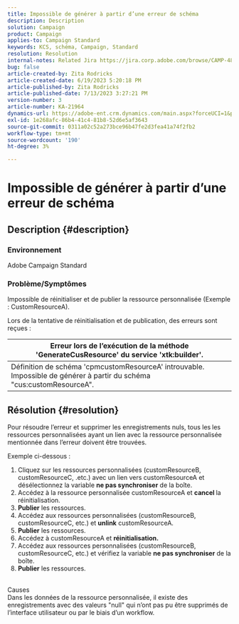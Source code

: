 ```yaml
---
title: Impossible de générer à partir d’une erreur de schéma
description: Description
solution: Campaign
product: Campaign
applies-to: Campaign Standard
keywords: KCS, schéma, Campaign, Standard
resolution: Resolution
internal-notes: Related Jira https://jira.corp.adobe.com/browse/CAMP-48246
bug: false
article-created-by: Zita Rodricks
article-created-date: 6/19/2023 5:20:18 PM
article-published-by: Zita Rodricks
article-published-date: 7/13/2023 3:27:21 PM
version-number: 3
article-number: KA-21964
dynamics-url: https://adobe-ent.crm.dynamics.com/main.aspx?forceUCI=1&pagetype=entityrecord&etn=knowledgearticle&id=c187ab8c-c50e-ee11-8f6d-6045bd006b3d
exl-id: 1e268afc-86b4-41c4-81b8-52d6e5af3643
source-git-commit: 0311a02c52a273bce96b47fe2d3fea41a74f2fb2
workflow-type: tm+mt
source-wordcount: '190'
ht-degree: 3%

---
```


# Impossible de générer à partir d’une erreur de schéma

## Description {#description}


### Environnement

Adobe Campaign Standard

### Problème/Symptômes

Impossible de réinitialiser et de publier la ressource personnalisée (Exemple : CustomResourceA).

Lors de la tentative de réinitialisation et de publication, des erreurs sont reçues :


| Erreur lors de l’exécution de la méthode &#39;GenerateCusResource&#39; du service &#39;xtk:builder&#39;. |
| --- |
| Définition de schéma &#39;cpmcustomResourceA&#39; introuvable. Impossible de générer à partir du schéma &quot;cus:customResourceA&quot;. |





## Résolution {#resolution}


Pour résoudre l’erreur et supprimer les enregistrements nuls, tous les<b> </b>les ressources personnalisées ayant un lien avec la ressource personnalisée mentionnée dans l’erreur doivent être trouvées.

Exemple ci-dessous :

1. Cliquez sur les ressources personnalisées (customResourceB, customResourceC, .etc.) avec un lien vers customResourceA et désélectionnez la variable <b>ne pas synchroniser</b> de la boîte.
2. Accédez à la ressource personnalisée customResourceA et <b>cancel </b>la réinitialisation.
3. <b>Publier</b> les ressources.
4. Accédez aux ressources personnalisées (customResourceB, customResourceC, etc.) et <b>unlink</b> customResourceA.
5. <b>Publier</b> les ressources.
6. Accédez à customResourceA et <b>réinitialisation.</b>
7. Accédez aux ressources personnalisées (customResourceB, customResourceC, etc.) et vérifiez la variable <b>ne pas synchroniser</b> de la boîte.
8. <b>Publier</b> les ressources.

<br>Causes <br>
Dans les données de la ressource personnalisée, il existe des enregistrements avec des valeurs &quot;null&quot; qui n’ont pas pu être supprimés de l’interface utilisateur ou par le biais d’un workflow.
